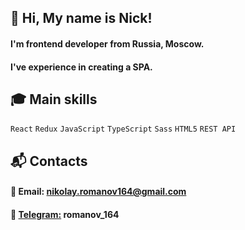 ## :wave: Hi, My name is Nick!

#### I'm frontend developer from Russia, Moscow.
#### I've experience in creating a SPA. 

## :mortar_board: Main skills

`React` `Redux` `JavaScript` `TypeScript` `Sass` `HTML5` `REST API`

## :mailbox_with_mail: Contacts

#### :email: Email: nikolay.romanov164@gmail.com
#### :large_blue_diamond: [Telegram:](https://t.me/romanov_164) romanov_164
